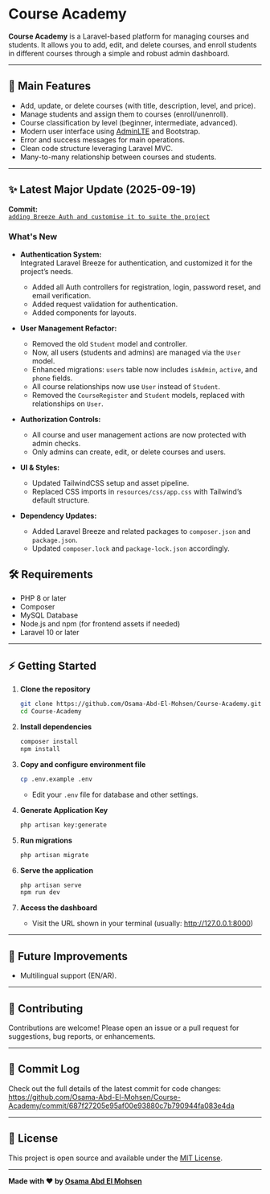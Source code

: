 # Course Academy

**Course Academy** is a Laravel-based platform for managing courses and students. It allows you to add, edit, and delete courses, and enroll students in different courses through a simple and robust admin dashboard.

---

## 🚀 Main Features

- Add, update, or delete courses (with title, description, level, and price).
- Manage students and assign them to courses (enroll/unenroll).
- Course classification by level (beginner, intermediate, advanced).
- Modern user interface using [AdminLTE](https://adminlte.io/) and Bootstrap.
- Error and success messages for main operations.
- Clean code structure leveraging Laravel MVC.
- Many-to-many relationship between courses and students.

---

## ✨ Latest Major Update (2025-09-19)

**Commit:**  
[`adding Breeze Auth and customise it to suite the project`](https://github.com/Osama-Abd-El-Mohsen/Course-Academy/commit/687f27205e95af00e93880c7b790944fa083e4da)

### What's New

- **Authentication System:**  
  Integrated Laravel Breeze for authentication, and customized it for the project’s needs.
  - Added all Auth controllers for registration, login, password reset, and email verification.
  - Added request validation for authentication.
  - Added components for layouts.

- **User Management Refactor:**  
  - Removed the old `Student` model and controller.
  - Now, all users (students and admins) are managed via the `User` model.
  - Enhanced migrations: `users` table now includes `isAdmin`, `active`, and `phone` fields.
  - All course relationships now use `User` instead of `Student`.
  - Removed the `CourseRegister` and `Student` models, replaced with relationships on `User`.

- **Authorization Controls:**  
  - All course and user management actions are now protected with admin checks.
  - Only admins can create, edit, or delete courses and users.

- **UI & Styles:**  
  - Updated TailwindCSS setup and asset pipeline.
  - Replaced CSS imports in `resources/css/app.css` with Tailwind’s default structure.

- **Dependency Updates:**  
  - Added Laravel Breeze and related packages to `composer.json` and `package.json`.
  - Updated `composer.lock` and `package-lock.json` accordingly.



## 🛠 Requirements

- PHP 8 or later
- Composer
- MySQL Database
- Node.js and npm (for frontend assets if needed)
- Laravel 10 or later

---

## ⚡ Getting Started

1. **Clone the repository**
   ```bash
   git clone https://github.com/Osama-Abd-El-Mohsen/Course-Academy.git
   cd Course-Academy
   ```

2. **Install dependencies**
   ```bash
   composer install
   npm install
   ```

3. **Copy and configure environment file**
   ```bash
   cp .env.example .env
   ```
   - Edit your `.env` file for database and other settings.

4. **Generate Application Key**
   ```bash
   php artisan key:generate
   ```

5. **Run migrations**
   ```bash
   php artisan migrate
   ```

6. **Serve the application**
   ```bash
   php artisan serve
   npm run dev
   ```

7. **Access the dashboard**
   - Visit the URL shown in your terminal (usually: http://127.0.0.1:8000)

---

## 🌟 Future Improvements
- Multilingual support (EN/AR).

---

## 🤝 Contributing

Contributions are welcome! Please open an issue or a pull request for suggestions, bug reports, or enhancements.

---

## 📜 Commit Log

Check out the full details of the latest commit for code changes:  
https://github.com/Osama-Abd-El-Mohsen/Course-Academy/commit/687f27205e95af00e93880c7b790944fa083e4da

---

## 📄 License

This project is open source and available under the [MIT License](LICENSE).

---

**Made with ❤️ by [Osama Abd El Mohsen](https://github.com/Osama-Abd-El-Mohsen)**
